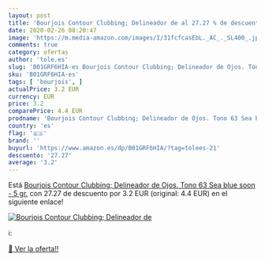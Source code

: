 ```yaml
---
layout: post
title: 'Bourjois Contour Clubbing; Delineador de al 27.27 % de descuento'
date: 2020-02-26 08:20:47
image: 'https://m.media-amazon.com/images/I/31fcfcasEbL._AC_._SL400_.jpg'
comments: true
category: ofertas
author: 'tole.es'
slug: 'B01GRF6HIA-es Bourjois Contour Clubbing; Delineador de Ojos. Tono 63 Sea...'
sku: 'B01GRF6HIA-es'
tags: [ 'bourjois', ]
actualPrice: 3.2 EUR
currency: EUR
price: 3.2
comparePrice: 4.4 EUR
prodname: 'Bourjois Contour Clubbing; Delineador de Ojos. Tono 63 Sea blue soon - 5 gr.'
country: 'es'
flag: '🇪🇸'
brand: ''
buyurl: 'https://www.amazon.es/dp/B01GRF6HIA/?tag=tolees-21'
descuento: '27.27'
average: '3.2'
---
```


Está [Bourjois Contour Clubbing; Delineador de Ojos. Tono 63 Sea blue soon - 5 gr.](https://www.amazon.es/dp/B01GRF6HIA/?tag=tolees-21) con 27.27 de descuento por 3.2 EUR (original: 4.4 EUR) en el siguiente enlace!

[![Bourjois Contour Clubbing; Delineador de](https://m.media-amazon.com/images/I/31fcfcasEbL._AC_._SL400_.jpg)](https://www.amazon.es/dp/B01GRF6HIA/?tag=tolees-21)

ℹ️:


[🛒 Ver la oferta!!](https://www.amazon.es/dp/B01GRF6HIA/?tag=tolees-21)
